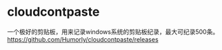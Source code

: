 # cloudcontpaste
一个极好的剪贴板，用来记录windows系统的剪贴板纪录，最大可纪录500条。
https://github.com/Humorly/cloudcontpaste/releases
